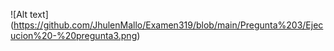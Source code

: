 ![Alt text] (https://github.com/JhulenMallo/Examen319/blob/main/Pregunta%203/Ejecucion%20-%20pregunta3.png)
